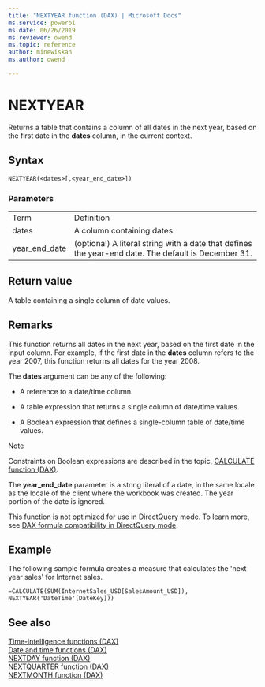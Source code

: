 ```yaml
---
title: "NEXTYEAR function (DAX) | Microsoft Docs"
ms.service: powerbi 
ms.date: 06/26/2019
ms.reviewer: owend
ms.topic: reference
author: minewiskan
ms.author: owend

---
```

# NEXTYEAR
Returns a table that contains a column of all dates in the next year, based on the first date in the **dates** column, in the current context.  
  
## Syntax  
  
```dax
NEXTYEAR(<dates>[,<year_end_date>])  
```
  
### Parameters  
  
|||  
|-|-|  
|Term|Definition|  
|dates|A column containing dates.|  
|year_end_date|(optional) A literal string with a date that defines the year-end date. The default is December 31.|  
  
## Return value  
A table containing a single column of date values.  
  
## Remarks  
This function returns all dates in the next year, based on the first date in the input column. For example, if the first date in the **dates** column refers to the year 2007, this function returns all dates for the year 2008.  
  
The **dates** argument can be any of the following:  
  
-   A reference to a date/time column.  
  
-   A table expression that returns a single column of date/time values.  
  
-   A Boolean expression that defines a single-column table of date/time values.  
  
> [!NOTE]  
> Constraints on Boolean expressions are described in the topic, [CALCULATE function &#40;DAX&#41;](calculate-function-dax.md).  
  
The **year_end_date** parameter is a string literal of a date, in the same locale as the locale of the client where the workbook was created. The year portion of the date is ignored.  
  
This function is not optimized for use in DirectQuery mode. To learn more, see  [DAX formula compatibility in DirectQuery mode](https://go.microsoft.com/fwlink/?LinkId=219172).   
  
## Example  
The following sample formula creates a measure that calculates the 'next year sales' for Internet sales.  
  
```dax
=CALCULATE(SUM(InternetSales_USD[SalesAmount_USD]), NEXTYEAR('DateTime'[DateKey]))  
```
  
## See also  
[Time-intelligence functions &#40;DAX&#41;](time-intelligence-functions-dax.md)  
[Date and time functions &#40;DAX&#41;](date-and-time-functions-dax.md)  
[NEXTDAY function &#40;DAX&#41;](nextday-function-dax.md)  
[NEXTQUARTER function &#40;DAX&#41;](nextquarter-function-dax.md)  
[NEXTMONTH function &#40;DAX&#41;](nextmonth-function-dax.md)  
 
  
